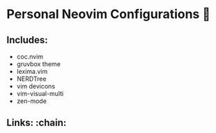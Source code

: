 # Personal Neovim Configurations :rocket:

## Includes:
- coc.nvim 
- gruvbox theme 
- lexima.vim 
- NERDTree 
- vim devicons 
- vim-visual-multi   
- zen-mode 


## Links: :chain: